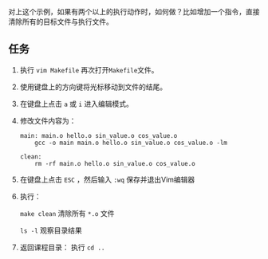 对上这个示例，如果有两个以上的执行动作时，如何做？比如增加一个指令，直接清除所有的目标文件与执行文件。

## 任务

1. 执行 <code exec="vim Makefile">vim Makefile</code> 再次打开`Makefile`文件。

2. 使用键盘上的方向键将光标移动到文件的结尾。

3. 在键盘上点击 `a` 或 `i` 进入编辑模式。

4. 修改文件内容为：
    ```
    main: main.o hello.o sin_value.o cos_value.o
        gcc -o main main.o hello.o sin_value.o cos_value.o -lm

    clean:
        rm -rf main.o hello.o sin_value.o cos_value.o
    ```

5. 在键盘上点击 `ESC` ，然后输入 `:wq` 保存并退出Vim编辑器


6. 执行：

    <code exec="make clean">make clean</code> 清除所有 `*.o` 文件

    <code exec="ls -l">ls -l</code> 观察目录结果

7. 返回课程目录：
    执行 <code exec="cd ..">cd ..</code>
